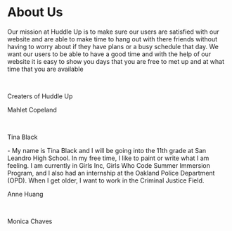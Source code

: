  <body>

<h1>About Us</h1>
<p>Our mission at Huddle Up is to make sure our users are satisfied with our website  and are able to make time to hang out with there friends without having to worry about if they have plans or a busy schedule that day. We want our users to be able to have a good time and with the help of our website it is easy to show you days that  you  are free to met up and at what time that you are available </p>
<BR>
<p> Creaters of Huddle Up 
<BR>
 <p>Mahlet Copeland </p>
<BR>
 <p>Tina Black</p>
<p> - My name is Tina Black and I will be going into the 11th grade at San Leandro High School. In my free time, I like to paint or write what I am feeling. I am currently in Girls Inc, Girls Who Code Summer Immersion Program, and I also had an internship at the Oakland Police Department (OPD). When I get older, I want to work in the Criminal Justice Field.
<BR>
 <p>Anne Huang </p>
<BR>
 <p>Monica Chaves</p>
</html>
